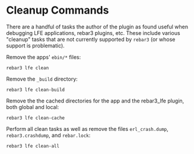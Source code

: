 # Cleanup Commands

There are a handful of tasks the author of the plugin as found useful when
debugging LFE applications, rebar3 plugins, etc. These include various
"cleanup" tasks that are not currently supported by `rebar3` (or whose support
is problematic).

Remove the apps' `ebin/*` files:

```shell
rebar3 lfe clean
```

Remove the `_build` directory:

```shell
rebar3 lfe clean-build
```

Remove the the cached directories for the app and the rebar3_lfe plugin, both
global and local:

```shell
rebar3 lfe clean-cache
```

Perform all clean tasks as well as remove the files `erl_crash.dump`, 
`rebar3.crashdump`, and `rebar.lock`:

```shell
rebar3 lfe clean-all
```
